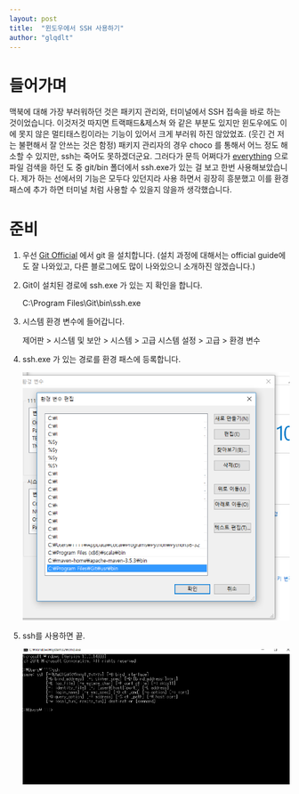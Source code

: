 ```yaml
---
layout: post
title:  "윈도우에서 SSH 사용하기"
author: "glqdlt"
---
```



# 들어가며

맥북에 대해 가장 부러워하던 것은 패키지 관리와, 터미널에서 SSH 접속을 바로 하는 것이었습니다. 이것저것 따지면 트랙패드&제스쳐 와 같은 부분도 있지만 윈도우에도 이에 못지 않은 멀티태스킹이라는 기능이 있어서 크게 부러워 하진 않았었죠. (웃긴 건 저는 불편해서 잘 안쓰는 것은 함정) 패키지 관리자의 경우 choco 를 통해서 어느 정도 해소할 수 있지만, ssh는 죽어도 못하겠더군요. 그러다가 문득 어쩌다가 [everything](https://www.voidtools.com/ko-kr/) 으로 파일 검색을 하던 도 중 git/bin 폴더에서 ssh.exe가 있는 걸 보고 한번 사용해보았습니다. 제가 하는 선에서의 기능은 모두다 있던지라 사용 하면서 굉장히 흥분했고 이를 환경 패스에 추가 하면 터미널 처럼 사용할 수 있을지 않을까 생각했습니다.

# 준비

1. 우선 [Git Official](https://git-scm.com/) 에서 git 을 설치합니다. (설치 과정에 대해서는 official guide에도 잘 나와있고, 다른 블로그에도 많이 나와있으니 소개하진 않겠습니다.)

2. Git이 설치된 경로에 ssh.exe 가 있는 지 확인을 합니다.

    C:\Program Files\Git\bin\ssh.exe

3. 시스템 환경 변수에 들어갑니다.

    제어판 > 시스템 및 보안 > 시스템 > 고급 시스템 설정 > 고급 > 환경 변수

4. ssh.exe 가 있는 경로를 환경 패스에 등록합니다.

    <img src ="/images/systempath.PNG"/>


5. ssh를 사용하면 끝.

   <img src ="/images/usessh.PNG"/>